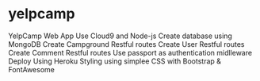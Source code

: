 # yelpcamp
YelpCamp Web App
Use Cloud9 and Node-js
Create database using MongoDB
Create Campground Restful routes
Create User Restful routes
Create Comment Restful routes
Use passport as authentication midlleware
Deploy Using Heroku
Styling using simplee CSS with Bootstrap & FontAwesome

